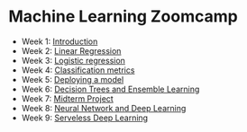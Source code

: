 # Machine Learning Zoomcamp

- Week 1: [Introduction](https://github.com/cecilegltslmcs/ML-Zoomcamp/tree/main/Week1)
- Week 2: [Linear Regression](https://github.com/cecilegltslmcs/ML-Zoomcamp/tree/main/Week2)
- Week 3: [Logistic regression](https://github.com/cecilegltslmcs/ML-Zoomcamp/tree/main/Week3)
- Week 4: [Classification metrics](https://github.com/cecilegltslmcs/ML-Zoomcamp/tree/main/Week4)
- Week 5: [Deploying a model](https://github.com/cecilegltslmcs/ML-Zoomcamp/tree/main/Week5)
- Week 6: [Decision Trees and Ensemble Learning](https://github.com/cecilegltslmcs/ML-Zoomcamp/tree/main/Week6)
- Week 7: [Midterm Project](https://github.com/cecilegltslmcs/car_co2_emission)
- Week 8: [Neural Network and Deep Learning](https://github.com/cecilegltslmcs/clothes-classification)
- Week 9: [Serveless Deep Learning]()
